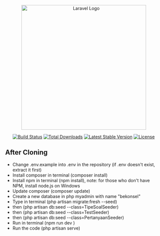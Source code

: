 <p align="center"><a href="https://laravel.com" target="_blank"><img src="https://raw.githubusercontent.com/laravel/art/master/logo-lockup/5%20SVG/2%20CMYK/1%20Full%20Color/laravel-logolockup-cmyk-red.svg" width="400" alt="Laravel Logo"></a></p>

<p align="center">
<a href="https://travis-ci.org/laravel/framework"><img src="https://travis-ci.org/laravel/framework.svg" alt="Build Status"></a>
<a href="https://packagist.org/packages/laravel/framework"><img src="https://img.shields.io/packagist/dt/laravel/framework" alt="Total Downloads"></a>
<a href="https://packagist.org/packages/laravel/framework"><img src="https://img.shields.io/packagist/v/laravel/framework" alt="Latest Stable Version"></a>
<a href="https://packagist.org/packages/laravel/framework"><img src="https://img.shields.io/packagist/l/laravel/framework" alt="License"></a>
</p>

## After Cloning
- Change .env.example into .env in the repository (if .env doesn't exist, extract it first)
- Install composer in terminal (composer install)
- Install npm in terminal (npm install), note: for those who don't have NPM, install node.js on Windows
- Update composer (composer update)
- Create a new database in php myadmin with name "bekonsel"
- Type in terminal (php artisan migrate:fresh --seed) 
- then (php artisan db:seed --class=TipeSoalSeeder)
- then (php artisan db:seed --class=TestSeeder)
- then (php artisan db:seed --class=PertanyaanSeeder)
- Run in terminal (npm run dev ) 
- Run the code (php artisan serve) 
